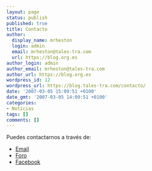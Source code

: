 ```yaml
---
layout: page
status: publish
published: true
title: Contacto
author:
  display_name: mrheston
  login: admin
  email: mrheston@tales-tra.com
  url: https://blog.org.es
author_login: admin
author_email: mrheston@tales-tra.com
author_url: https://blog.org.es
wordpress_id: 12
wordpress_url: https://blog.tales-tra.com/contacto/
date: '2007-03-05 15:09:51 +0100'
date_gmt: '2007-03-05 14:09:51 +0100'
categories:
- Noticias
tags: []
comments: []
---
```


Puedes contactarnos a través de:

* [Email](mailto:soywiz@gmail.com)
* [Foro](https://foro.tales-tra.com/)
* [Facebook](https://facebook.com/talestra)
